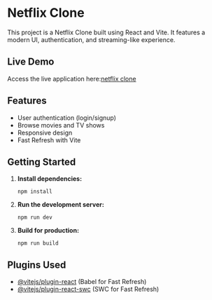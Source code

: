 # Netflix Clone

This project is a Netflix Clone built using React and Vite. It features a modern UI, authentication, and streaming-like experience.

## Live Demo


Access the live application here:[netflix clone]()
## Features

- User authentication (login/signup)
- Browse movies and TV shows
- Responsive design
- Fast Refresh with Vite

## Getting Started

1. **Install dependencies:**
   ```
   npm install
   ```
2. **Run the development server:**
   ```
   npm run dev
   ```
3. **Build for production:**
   ```
   npm run build
   ```

## Plugins Used

- [@vitejs/plugin-react](https://github.com/vitejs/vite-plugin-react/blob/main/packages/plugin-react/README.md) (Babel for Fast Refresh)
- [@vitejs/plugin-react-swc](https://github.com/vitejs/vite-plugin-react-swc) (SWC for Fast Refresh)
